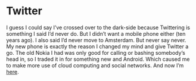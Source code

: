 <!--
  id: 418
  date: 2010-03-06
  modified: 2014-03-11
  slug: twitter
  type: post
  excerpt: <p>I guess I could say I&#8217;ve crossed over to the dark-side because Twittering is something I said I&#8217;d never do. But I didn&#8217;t want a mobile phone either (ten years ago). I also said I&#8217;d never move to Amsterdam. But never say never. My new phone is exactly the reason I changed my mind and [&hellip;]</p>
  categories: rant
  tags: Twitter
  inCv: 
  inPortfolio: 
  dateFrom: 
  dateTo: 
-->

# Twitter

<p>I guess I could say I&#8217;ve crossed over to the dark-side because Twittering is something I said I&#8217;d never do. But I didn&#8217;t want a mobile phone either (ten years ago). I also said I&#8217;d never move to Amsterdam. But never say never. My new phone is exactly the reason I changed my mind and give Twitter a go. The old Nokia I had was only good for calling or bashing somebody&#8217;s head in, so I traded it in for something new and Android. Which caused me to make more use of cloud computing and social networks. And now I&#8217;m <a href="http://twitter.com/Sjeiti">here</a>.</p>
